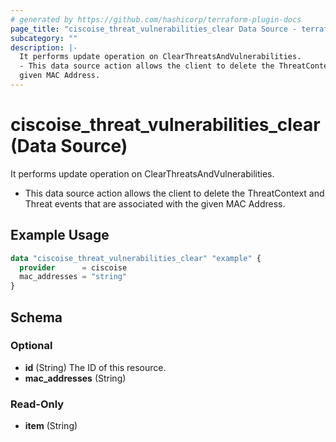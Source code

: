 ```yaml
---
# generated by https://github.com/hashicorp/terraform-plugin-docs
page_title: "ciscoise_threat_vulnerabilities_clear Data Source - terraform-provider-ciscoise"
subcategory: ""
description: |-
  It performs update operation on ClearThreatsAndVulnerabilities.
  - This data source action allows the client to delete the ThreatContext and Threat events that are associated with the
  given MAC Address.
---
```


# ciscoise_threat_vulnerabilities_clear (Data Source)

It performs update operation on ClearThreatsAndVulnerabilities.

- This data source action allows the client to delete the ThreatContext and Threat events that are associated with the
given MAC Address.

## Example Usage

```terraform
data "ciscoise_threat_vulnerabilities_clear" "example" {
  provider      = ciscoise
  mac_addresses = "string"
}
```

<!-- schema generated by tfplugindocs -->
## Schema

### Optional

- **id** (String) The ID of this resource.
- **mac_addresses** (String)

### Read-Only

- **item** (String)



